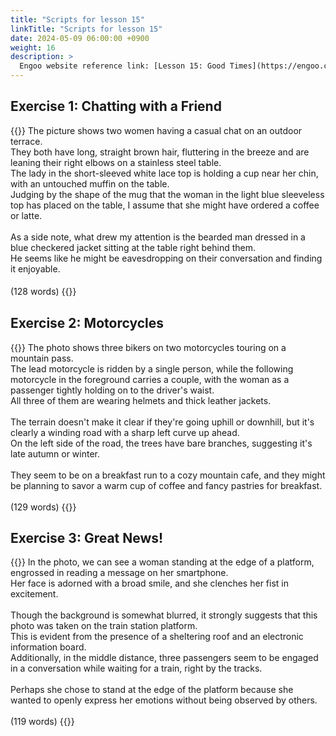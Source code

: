 ```yaml
---
title: "Scripts for lesson 15"
linkTitle: "Scripts for lesson 15"
date: 2024-05-09 06:00:00 +0900
weight: 16
description: >
  Engoo website reference link: [Lesson 15: Good Times](https://engoo.com/app/lessons/describing-pictures-intermediate-describing-pictures-good-times/At5F-ExWEeeFFlvgiz5nDw?category_id=P_HriMOnEeifo0O-yMP42w&course_id=ZZasjsOnEeiHZVOMC0VfdA)
---
```


## Exercise 1: Chatting with a Friend

{{<card header="**Script**">}}
The picture shows two women having a casual chat on an outdoor terrace.<br/>
They both have long, straight brown hair, fluttering in the breeze and are leaning their right elbows on a stainless steel table. <br/>
The lady in the short-sleeved white lace top is holding a cup near her chin, with an untouched muffin on the table. <br/>
Judging by the shape of the mug that the woman in the light blue sleeveless top has placed on the table, I assume that she might have ordered a coffee or latte.<br/>
<br/>
As a side note, what drew my attention is the bearded man dressed in a blue checkered jacket sitting at the table right behind them. <br/>
He seems like he might be eavesdropping on their conversation and finding it enjoyable.<br/>
<br/>
(128 words)
{{</card>}}
　

## Exercise 2: Motorcycles

{{<card header="**Script**">}}
The photo shows three bikers on two motorcycles touring on a mountain pass.<br/>
The lead motorcycle is ridden by a single person, while the following motorcycle in the foreground carries a couple, with the woman as a passenger tightly holding on to the driver's waist.<br/>
All three of them are wearing helmets and thick leather jackets.<br/>
<br/>
The terrain doesn't make it clear if they're going uphill or downhill, but it's clearly a winding road with a sharp left curve up ahead. <br/>
On the left side of the road, the trees have bare branches, suggesting it's late autumn or winter.<br/>
<br/>
They seem to be on a breakfast run to a cozy mountain cafe, and they might be planning to savor a warm cup of coffee and fancy pastries for breakfast.<br/>
<br/>
(129 words)
{{</card>}}

## Exercise 3: Great News!

{{<card header="**Script**">}}
In the photo, we can see a woman standing at the edge of a platform, engrossed in reading a message on her smartphone. <br/>
Her face is adorned with a broad smile, and she clenches her fist in excitement.<br/>
<br/>
Though the background is somewhat blurred, it strongly suggests that this photo was taken on the train station platform. <br/>
This is evident from the presence of a sheltering roof and an electronic information board. <br/>
Additionally, in the middle distance, three passengers seem to be engaged in a conversation while waiting for a train, right by the tracks.<br/>
<br/>
Perhaps she chose to stand at the edge of the platform because she wanted to openly express her emotions without being observed by others.<br/>
<br/>
(119 words)
{{</card>}}
